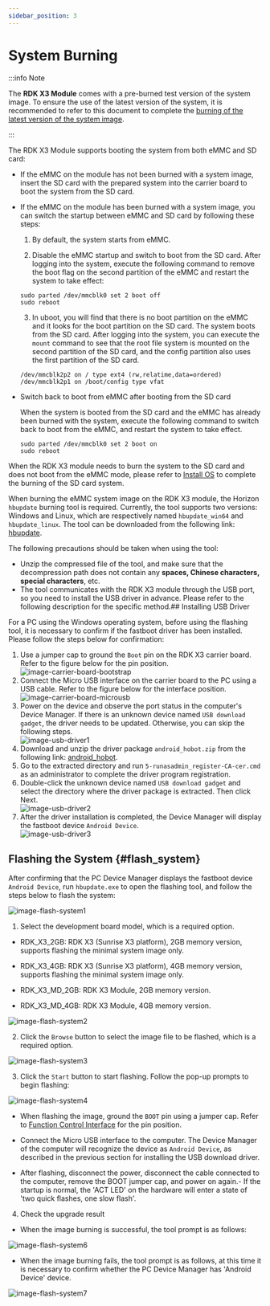 ```yaml
---
sidebar_position: 3
---
```


# System Burning

:::info Note

The **RDK X3 Module** comes with a pre-burned test version of the system image. To ensure the use of the latest version of the system, it is recommended to refer to this document to complete the [burning of the latest version of the system image](/installation/install_os).

:::

The RDK X3 Module supports booting the system from both eMMC and SD card:

- If the eMMC on the module has not been burned with a system image, insert the SD card with the prepared system into the carrier board to boot the system from the SD card.

- If the eMMC on the module has been burned with a system image, you can switch the startup between eMMC and SD card by following these steps:

  1. By default, the system starts from eMMC.

  2. Disable the eMMC startup and switch to boot from the SD card. After logging into the system, execute the following command to remove the boot flag on the second partition of the eMMC and restart the system to take effect:

  ```
  sudo parted /dev/mmcblk0 set 2 boot off
  sudo reboot
  ```

  3. In uboot, you will find that there is no boot partition on the eMMC and it looks for the boot partition on the SD card. The system boots from the SD card. After logging into the system, you can execute the `mount` command to see that the root file system is mounted on the second partition of the SD card, and the config partition also uses the first partition of the SD card.

  ```
  /dev/mmcblk2p2 on / type ext4 (rw,relatime,data=ordered) 
  /dev/mmcblk2p1 on /boot/config type vfat
  ```

- Switch back to boot from eMMC after booting from the SD card

  When the system is booted from the SD card and the eMMC has already been burned with the system, execute the following command to switch back to boot from the eMMC, and restart the system to take effect.

  ```
  sudo parted /dev/mmcblk0 set 2 boot on
  sudo reboot
  ```

When the RDK X3 module needs to burn the system to the SD card and does not boot from the eMMC mode, please refer to [Install OS](../../installation/install_os.md) to complete the burning of the SD card system.

When burning the eMMC system image on the RDK X3 module, the Horizon `hbupdate` burning tool is required. Currently, the tool supports two versions: Windows and Linux, which are respectively named `hbupdate_win64` and `hbupdate_linux`. The tool can be downloaded from the following link: [hbupdate](http://sunrise.horizon.cc/downloads/hbupdate/).

The following precautions should be taken when using the tool:
- Unzip the compressed file of the tool, and make sure that the decompression path does not contain any **spaces, Chinese characters, special characters**, etc.
- The tool communicates with the RDK X3 module through the USB port, so you need to install the USB driver in advance. Please refer to the following description for the specific method.## Installing USB Driver

For a PC using the Windows operating system, before using the flashing tool, it is necessary to confirm if the fastboot driver has been installed. Please follow the steps below for confirmation:

1. Use a jumper cap to ground the `Boot` pin on the RDK X3 carrier board. Refer to the figure below for the pin position.    
   ![image-carrier-board-bootstrap](./image/rdk_x3_module/image-carrier-board-bootstrap.png)  
2. Connect the Micro USB interface on the carrier board to the PC using a USB cable. Refer to the figure below for the interface position.  
   ![image-carrier-board-microusb](./image/rdk_x3_module/image-carrier-board-microusb.png)  
3. Power on the device and observe the port status in the computer's Device Manager. If there is an unknown device named `USB download gadget`, the driver needs to be updated. Otherwise, you can skip the following steps.  
   ![image-usb-driver1](./image/rdk_x3_module/image-usb-driver1.png)  
4. Download and unzip the driver package `android_hobot.zip` from the following link: [android_hobot](http://sunrise.horizon.cc/downloads/hbupdate/android_hobot.zip).
5. Go to the extracted directory and run `5-runasadmin_register-CA-cer.cmd` as an administrator to complete the driver program registration.
6. Double-click the unknown device named `USB download gadget` and select the directory where the driver package is extracted. Then click Next.   
   ![image-usb-driver2](./image/rdk_x3_module/image-usb-driver2.png)
7. After the driver installation is completed, the Device Manager will display the fastboot device `Android Device`.   
   ![image-usb-driver3](./image/rdk_x3_module/image-usb-driver3.png)

## Flashing the System {#flash_system}

After confirming that the PC Device Manager displays the fastboot device `Android Device`, run `hbupdate.exe` to open the flashing tool, and follow the steps below to flash the system:

![image-flash-system1](./image/rdk_x3_module/image-flash-system1.png)

1. Select the development board model, which is a required option.

- RDK_X3_2GB: RDK X3 (Sunrise X3 platform), 2GB memory version, supports flashing the minimal system image only.

- RDK_X3_4GB: RDK X3 (Sunrise X3 platform), 4GB memory version, supports flashing the minimal system image only.

- RDK_X3_MD_2GB: RDK X3 Module, 2GB memory version.

- RDK_X3_MD_4GB: RDK X3 Module, 4GB memory version.

![image-flash-system2](./image/rdk_x3_module/image-flash-system2.png)

2. Click the `Browse` button to select the image file to be flashed, which is a required option.

![image-flash-system3](./image/rdk_x3_module/image-flash-system3.png)

3. Click the `Start` button to start flashing. Follow the pop-up prompts to begin flashing:

![image-flash-system4](./image/rdk_x3_module/image-flash-system4.png)

- When flashing the image, ground the `BOOT` pin using a jumper cap. Refer to [Function Control Interface](../rdk_x3_module/interface#function_control_interface) for the pin position.

- Connect the Micro USB interface to the computer. The Device Manager of the computer will recognize the device as `Android Device`, as described in the previous section for installing the USB download driver.

- After flashing, disconnect the power, disconnect the cable connected to the computer, remove the BOOT jumper cap, and power on again.- If the startup is normal, the 'ACT LED' on the hardware will enter a state of 'two quick flashes, one slow flash'.

4) Check the upgrade result

- When the image burning is successful, the tool prompt is as follows:

![image-flash-system6](./image/rdk_x3_module/image-flash-system6.png)

- When the image burning fails, the tool prompt is as follows, at this time it is necessary to confirm whether the PC Device Manager has 'Android Device' device.

![image-flash-system7](./image/rdk_x3_module/image-flash-system7.png)